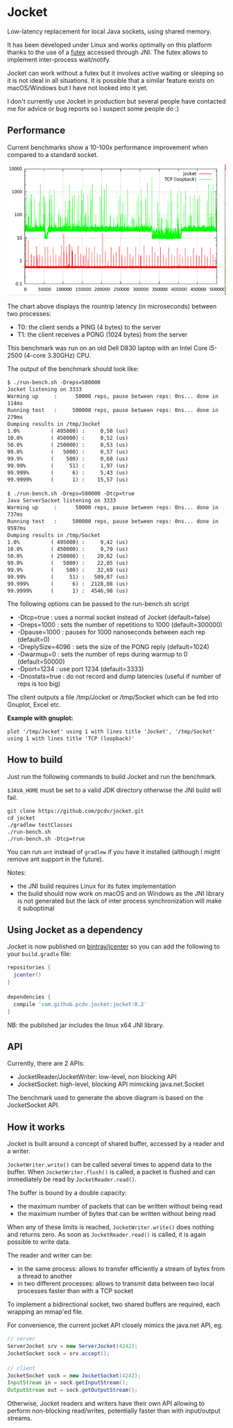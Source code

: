 Jocket
======

Low-latency replacement for local Java sockets, using shared memory.

It has been developed under Linux and works optimally on this platform
thanks to the use of a [futex](https://en.wikipedia.org/wiki/Futex) accessed
through JNI. The futex allows to implement inter-process wait/notify.

Jocket can work without a futex but it involves active waiting or sleeping
so it is not ideal in all situations. It is possible that a similar feature
exists on macOS/Windows but I have not looked into it yet.

I don't currently use Jocket in production but several people have
contacted me for advice or bug reports so I suspect some people do :)

Performance
-----------

Current benchmarks show a 10-100x performance improvement when compared to
a standard socket.

![alt text](docs/bench.png "The thick red line is around 500 nanoseconds")

The chart above displays the rountrip latency (in microseconds) between two
processes:
 - T0: the client sends a PING (4 bytes) to the server
 - T1: the client receives a PONG (1024 bytes) from the server

This benchmark was run on an old Dell D830 laptop with an Intel Core i5-2500
(4-core 3.30GHz) CPU.

The output of the benchmark should look like:

```
$ ./run-bench.sh -Dreps=500000
Jocket listening on 3333
Warming up     :      50000 reps, pause between reps: 0ns... done in 114ms
Running test   :     500000 reps, pause between reps: 0ns... done in 279ms
Dumping results in /tmp/Jocket
1.0%          ( 495000) :     0,50 (us)
10.0%         ( 450000) :     0,52 (us)
50.0%         ( 250000) :     0,53 (us)
99.0%         (   5000) :     0,57 (us)
99.9%         (    500) :     0,60 (us)
99.99%        (     51) :     1,97 (us)
99.999%       (      6) :     5,43 (us)
99.9999%      (      1) :    15,57 (us)

$ ./run-bench.sh -Dreps=500000 -Dtcp=true
Java ServerSocket listening on 3333
Warming up     :      50000 reps, pause between reps: 0ns... done in 737ms
Running test   :     500000 reps, pause between reps: 0ns... done in 9597ms
Dumping results in /tmp/Socket
1.0%          ( 495000) :     9,42 (us)
10.0%         ( 450000) :     9,79 (us)
50.0%         ( 250000) :    20,62 (us)
99.0%         (   5000) :    22,05 (us)
99.9%         (    500) :    32,69 (us)
99.99%        (     51) :   509,07 (us)
99.999%       (      6) :  2128,08 (us)
99.9999%      (      1) :  4546,98 (us)
```

The following options can be passed to the run-bench.sh script
 - -Dtcp=true : uses a normal socket instead of Jocket (default=false)
 - -Dreps=1000 : sets the number of repetitions to 1000 (default=300000)
 - -Dpause=1000 : pauses for 1000 nanoseconds between each rep (default=0)
 - -DreplySize=4096 : sets the size of the PONG reply (default=1024)
 - -Dwarmup=0 : sets the number of reps during warmup to 0 (default=50000)
 - -Dport=1234 : use port 1234 (default=3333)
 - -Dnostats=true : do not record and dump latencies (useful if number of reps is too big)

The client outputs a file /tmp/Jocket or /tmp/Socket which can be fed into Gnuplot, Excel etc. 

__Example with gnuplot:__

```
plot '/tmp/Jocket' using 1 with lines title 'Jocket', '/tmp/Socket' using 1 with lines title 'TCP (loopback)'
```

How to build
------------

Just run the following commands to build Jocket and run the benchmark.

`$JAVA_HOME` must be set to a valid JDK directory otherwise the JNI
build will fail.

```
git clone https://github.com/pcdv/jocket.git
cd jocket
./gradlew testClasses
./run-bench.sh
./run-bench.sh -Dtcp=true
```

You can run `ant` instead of `gradlew` if you have it installed (although I
might remove ant support in the future).

Notes:
 - the JNI build requires Linux for its futex implementation
 - the build should now work on macOS and on Windows as the JNI library is
 not generated but the lack of inter process synchronization will make it
 suboptimal

Using Jocket as a dependency
----------

Jocket is now published on [bintray/jcenter](https://bintray.com/paulcdv/maven/jocket)
so you can add the following to your `build.gradle` file:

```groovy
repositories {
  jcenter()
}

dependencies {
  compile 'com.github.pcdv.jocket:jocket:0.2'
}
```

NB: the published jar includes the linux x64 JNI library.

API
---

Currently, there are 2 APIs:
 - JocketReader/JocketWriter: low-level, non blocking API
 - JocketSocket: high-level, blocking API mimicking java.net.Socket

The benchmark used to generate the above diagram is based on the JocketSocket API.


How it works
------------

Jocket is built around a concept of shared buffer, accessed by a reader and a writer.

`JocketWriter.write()` can be called several times to append data to the buffer. When `JocketWriter.flush()` is called, a packet is flushed and can immediately be read by `JocketReader.read()`.

The buffer is bound by a double capacity:
 - the maximum number of packets that can be written without being read
 - the maximum number of bytes that can be written without being read

When any of these limits is reached, `JocketWriter.write()` does nothing and returns zero. As soon as `JocketReader.read()` is called, it is again possible to write data.

The reader and writer can be:
 - in the same process: allows to transfer efficiently a stream of bytes from a thread to another
 - in two different processes: allows to transmit data between two local processes faster than with a TCP socket

To implement a bidirectional socket, two shared buffers are required, each wrapping an mmap'ed file.

For convenience, the current jocket API closely mimics the java.net API, eg.


```java
// server
ServerJocket srv = new ServerJocket(4242);
JocketSocket sock = srv.accept();

// client
JocketSocket sock = new JocketSocket(4242);
InputStream in = sock.getInputStream();
OutputStream out = sock.getOutputStream();
```

Otherwise, Jocket readers and writers have their own API allowing to perform non-blocking read/writes, 
potentially faster than with input/output streams.
